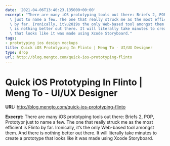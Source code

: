 ```yaml
---
date: '2021-04-06T13:40:23.135000+00:00'
excerpt: "There are many iOS prototyping tools out there: Briefs 2, POP, Prototypr\
  \ just to name a few. The one that really struck me as the most efficient is Flinto\
  \ by far. Ironically, it\u2019s the only Web-based tool amongst them. And there\
  \ is nothing better out there. It will literally take minutes to create a prototype\
  \ that looks like it was made using Xcode Storyboard."
tags:
- prototyping ios design mockups
title: Quick iOS Prototyping In Flinto | Meng To - UI/UX Designer
type: drop
url: http://blog.mengto.com/quick-ios-prototyping-flinto
---
```


# Quick iOS Prototyping In Flinto | Meng To - UI/UX Designer

**URL:** http://blog.mengto.com/quick-ios-prototyping-flinto

**Excerpt:** There are many iOS prototyping tools out there: Briefs 2, POP, Prototypr just to name a few. The one that really struck me as the most efficient is Flinto by far. Ironically, it’s the only Web-based tool amongst them. And there is nothing better out there. It will literally take minutes to create a prototype that looks like it was made using Xcode Storyboard.
